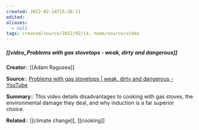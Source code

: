 ```yaml
---
created: 2022-02-14T15:26:11 
edited: 
aliases:
  - null
tags: created/source/2022/02/14, node/source/video
---
```


##### [[video_Problems with gas stovetops - weak, dirty and dangerous]]
**Creator**:: [[Adam Ragusea]]
 
**Source**:: [Problems with gas stovetops | weak, dirty and dangerous - YouTube](https://www.youtube.com/watch?v=CcAJ3_-Hou8&t=648s)

**Summary**:: This video details disadvantages to cooking with gas stoves, the environmental damage they deal, and why induction is a far superior choice. 

**Related**:: [[climate change]], [[cooking]]